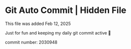 # Git Auto Commit | Hidden File

This file was added Feb 12, 2025

Just for fun and keeping my daily git commit active 🤪

commit number: 2030948
